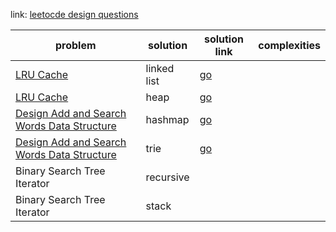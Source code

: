 link: [leetocde design questions](https://leetcode.com/tag/design/)

| problem                                                                                                                 | solution    | solution link                                                                                                         | complexities |
|-------------------------------------------------------------------------------------------------------------------------|-------------|-----------------------------------------------------------------------------------------------------------------------|--------------|
| [LRU Cache](https://leetcode.com/problems/lru-cache/)                                                                   | linked list | [go](https://github.com/shayansm2/leetcodeSolutions/blob/main/src/medium/LRUCacheLinkedList.go)                       |
| [LRU Cache](https://leetcode.com/problems/lru-cache/)                                                                   | heap        | [go](https://github.com/shayansm2/leetcodeSolutions/blob/main/src/medium/LRUCacheMinHeap.go)                          |
| [Design Add and Search Words Data Structure](https://leetcode.com/problems/design-add-and-search-words-data-structure/) | hashmap     | [go](https://github.com/shayansm2/leetcodeSolutions/blob/main/src/medium/DesignAddSearchWordsDataStructureHashmap.go) |
| [Design Add and Search Words Data Structure](https://leetcode.com/problems/design-add-and-search-words-data-structure/) | trie        | [go](https://github.com/shayansm2/leetcodeSolutions/blob/main/src/medium/DesignAddSearchWordsDataStructureTrie.go)    |
| Binary Search Tree Iterator                                                                                             | recursive   |
| Binary Search Tree Iterator                                                                                             | stack       |